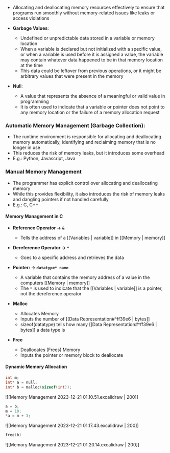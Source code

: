 - Allocating and deallocating memory resources effectively to ensure that programs run smoothly without memory-related issues like leaks or access violations

- **Garbage Values**: 
	- Undefined or unpredictable data stored in a variable or memory location
	- When a variable is declared but not initialized with a specific value, or when a variable is used before it is assigned a value, the variable may contain whatever data happened to be in that memory location at the time
	- This data could be leftover from previous operations, or it might be arbitrary values that were present in the memory

- **Nul**l:
	- A value that represents the absence of a meaningful or valid value in programming
	- It is often used to indicate that a variable or pointer does not point to any memory location or the failure of a memory allocation request

### Automatic Memory Management (Garbage Collection):
-  The runtime environment is responsible for allocating and deallocating memory automatically, identifying and reclaiming memory that is no longer in use
- This reduces the risk of memory leaks, but it introduces some overhead
- E.g.: Python, Javascript, Java

### Manual Memory Management
- The programmer has explicit control over allocating and deallocating memory
- While this provides flexibility, it also introduces the risk of memory leaks and dangling pointers if not handled carefully
- E.g.: C, C++

#### Memory Management in C

- **Reference Operator -> `&`** 
	- Tells the address of a [[Variables | variable]] in [[Memory | memory]]

- **Dereference Operator -> `*`**
	- Goes to a specific address and retrieves the data

- **Pointer: -> `datatype* name`**
	- A variable that contains the memory address of a value in the computers [[Memory | memory]] 
	- The `*` is used to indicate that the [[Variables | variable]] is a pointer, not the dereference operator

- **Malloc** 
	- Allocates Memory 
	- Inputs the number of [[Data Representation#^ff39e6 | bytes]]
	- sizeof(datatype) tells how many [[Data Representation#^ff39e6 | bytes]] a data type is

- **Free** 
	- Deallocates (Frees) Memory 
	- Inputs the pointer or memory block to deallocate

#### Dynamic Memory Allocation
```C
int m;
int* a = null;
int* b = malloc(sizeof(int));
```
![[Memory Management 2023-12-21 01.10.51.excalidraw | 200]]
```C
a = b;
m = 10;
*a = m + 3;
```
![[Memory Management 2023-12-21 01.17.43.excalidraw | 200]]
```C
free(b)
```
![[Memory Management 2023-12-21 01.20.14.excalidraw | 200]]